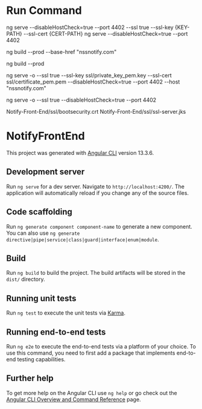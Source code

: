 # Run Command
ng serve --disableHostCheck=true --port 4402 --ssl true --ssl-key {KEY-PATH} --ssl-cert {CERT-PATH}
ng serve --disableHostCheck=true --port 4402

ng build --prod --base-href "nssnotify.com"

ng build --prod

ng serve -o --ssl true --ssl-key ssl/private_key_pem.key --ssl-cert ssl/certificate_pem.pem --disableHostCheck=true --port 4402 --host "nssnotify.com"

ng serve -o --ssl true --disableHostCheck=true --port 4402

Notify-Front-End/ssl/bootsecurity.crt
Notify-Front-End/ssl/ssl-server.jks

# NotifyFrontEnd

This project was generated with [Angular CLI](https://github.com/angular/angular-cli) version 13.3.6.

## Development server

Run `ng serve` for a dev server. Navigate to `http://localhost:4200/`. The application will automatically reload if you change any of the source files.

## Code scaffolding

Run `ng generate component component-name` to generate a new component. You can also use `ng generate directive|pipe|service|class|guard|interface|enum|module`.

## Build

Run `ng build` to build the project. The build artifacts will be stored in the `dist/` directory.

## Running unit tests

Run `ng test` to execute the unit tests via [Karma](https://karma-runner.github.io).

## Running end-to-end tests

Run `ng e2e` to execute the end-to-end tests via a platform of your choice. To use this command, you need to first add a package that implements end-to-end testing capabilities.

## Further help

To get more help on the Angular CLI use `ng help` or go check out the [Angular CLI Overview and Command Reference](https://angular.io/cli) page.
